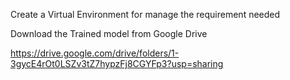 Create a Virtual Environment for manage the requirement needed

Download the Trained model from Google Drive

https://drive.google.com/drive/folders/1-3gycE4rOt0LSZv3tZ7hypzFj8CGYFp3?usp=sharing
